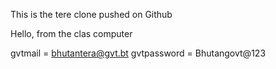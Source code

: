 This is the tere clone pushed on Github


Hello, from the clas computer

gvtmail = bhutantera@gvt.bt
gvtpassword = Bhutangovt@123 